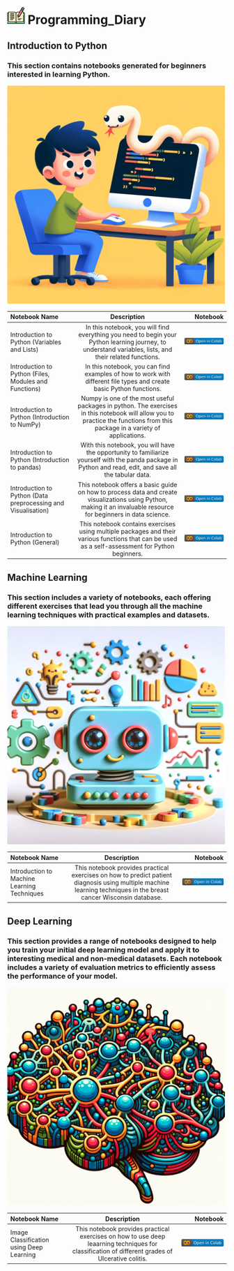 #  <img src="imgs/writing.png" width="40" height="40"> Programming_Diary
## Introduction to Python
### This section contains notebooks generated for beginners interested in learning Python. 

<img src="imgs/DALLE2_Generated_PythonBeginner.png" width="500" height="500">

| Notebook Name | Description | Notebook |
| :--- | :---: | ---: |
| Introduction to Python (Variables and Lists) | In this notebook, you will find everything you need to begin your Python learning journey, to understand variables, lists, and their related functions. | [![](imgs/colab.svg)](https://colab.research.google.com/drive/1xc37x1XpbHd_HhnrUj25wzpTEYES8mFb?usp=sharing)
| Introduction to Python (Files, Modules and Functions) | In this notebook, you can find examples of how to work with different file types and create basic Python functions. | [![colab](imgs/colab.svg)](https://colab.research.google.com/drive/1_T_LcCXOkHdVRghm8JHiAojGTA8A1IcU?usp=sharing)
| Introduction to Python (Introduction to NumPy) | Numpy is one of the most useful packages in python. The exercises in this notebook will allow you to practice the functions from this package in a variety of applications. | [![](imgs/colab.svg)](https://colab.research.google.com/drive/1G7Rfw_rEziq7A83seukxQ2Taw1Cp6w1q?usp=sharing)
| Introduction to Python (Introduction to pandas) | With this notebook, you will have the opportunity to familiarize yourself with the panda package in Python and read, edit, and save all the tabular data. | [![](imgs/colab.svg)](https://colab.research.google.com/drive/1G7Rfw_rEziq7A83seukxQ2Taw1Cp6w1q?usp=sharing)
| Introduction to Python (Data preprocessing and Visualisation) | This notebook offers a basic guide on how to process data and create visualizations using Python, making it an invaluable resource for beginners in data science. | [![](imgs/colab.svg)](https://colab.research.google.com/drive/1d3HpSD7P17f1q-nNSwB9obBf2pRotwbn?usp=sharing)
| Introduction to Python (General) | This notebook contains exercises using multiple packages and their various functions that can be used as a self-assessment for Python beginners. | [![](imgs/colab.svg)](https://colab.research.google.com/drive/1hHaPlcQforibXmB807WPAUMpwe1Ls6c6?usp=sharing)


## Machine Learning
### This section includes a variety of notebooks, each offering different exercises that lead you through all the machine learning techniques with practical examples and datasets.
<img src="imgs/DALLE2_Generated_MachineLearning.png" width="500" height="500">

| Notebook Name | Description | Notebook |
| :--- | :---: | ---: |
| Introduction to Machine Learning Techniques | This notebook provides practical exercises on how to predict patient diagnosis using multiple machine learning techniques in the breast cancer Wisconsin database. | [![](imgs/colab.svg)](https://colab.research.google.com/drive/1Eyke2V8rf4iLCO86JOu4nZUl1pOZGV-V?usp=sharing)

## Deep Learning
### This section provides a range of notebooks designed to help you train your initial deep learning model and apply it to interesting medical and non-medical datasets. Each notebook includes a variety of evaluation metrics to efficiently assess the performance of your model.
<img src="imgs/DALLE2_Generated_DeepLearning.png" width="500" height="500">

| Notebook Name | Description | Notebook |
| :--- | :---: | ---: |
| Image Classification using Deep Learning | This notebook provides practical exercises on how to use deep leaarning techniques for classification of different grades of Ulcerative colitis.| [![](imgs/colab.svg)](https://colab.research.google.com/drive/1LN_5343-cheXG4Bbl1hLQho02Dkqfnxr?usp=sharing)

